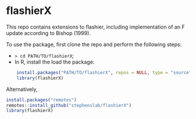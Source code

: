 # flashierX

This repo contains extensions to flashier, including implementation of an F update according to Bishop (1999).

To use the package, first clone the repo and perform the following steps:

-   `> cd PATH/TO/flashierX`;
-   In R, install the load the package:
```r
    install.packages("PATH/TO/flashierX", repos = NULL, type = "source")
    library(flashierX)
```

Alternatively,

```r
install.packages("remotes")
remotes::install_github("stephenslab/flashierX")
library(flashierX)
```


